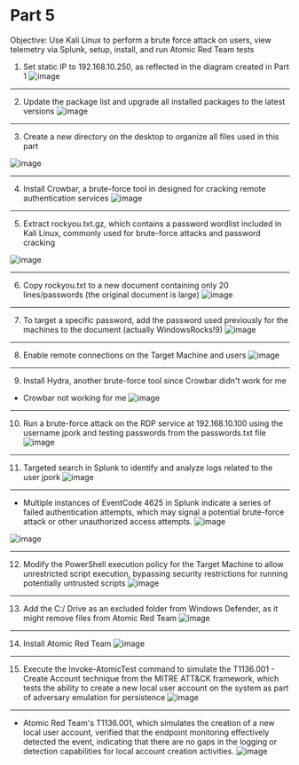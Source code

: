 # Part 5
Objective: Use Kali Linux to perform a brute force attack on users, view telemetry via Splunk, setup, install, and run Atomic Red Team tests

1. Set static IP to 192.168.10.250, as reflected in the diagram created in Part 1
![image](https://github.com/user-attachments/assets/83efe972-a8ab-4f32-944d-4841ea7ef78e)

---
2. Update the package list and upgrade all installed packages to the latest versions
![image](https://github.com/user-attachments/assets/a7299ad3-b400-4fd0-9fd4-b5199bd8f02d)

---
3. Create a new directory on the desktop to organize all files used in this part

![image](https://github.com/user-attachments/assets/06c45064-e145-4caf-b6bb-64184a22fddf)

---
4. Install Crowbar, a brute-force tool in designed for cracking remote authentication services
![image](https://github.com/user-attachments/assets/a4d09e8e-ea95-4dc3-9d4b-55e7bbdbb054)

---
5. Extract rockyou.txt.gz, which contains a password wordlist included in Kali Linux, commonly used for brute-force attacks and password cracking

![image](https://github.com/user-attachments/assets/19d8b97e-1a6c-4dc3-bf63-85274817a551)

---
6. Copy rockyou.txt to a new document containing only 20 lines/passwords (the original document is large)
![image](https://github.com/user-attachments/assets/73bd5fee-81e5-4214-a7a8-0bc2ddb32aa3)

---
7. To target a specific password, add the password used previously for the machines to the document (actually WindowsRocks!9)
![image](https://github.com/user-attachments/assets/9aee588e-e437-439a-833e-ebf2619cfa5e)

---
8. Enable remote connections on the Target Machine and users
![image](https://github.com/user-attachments/assets/074dec3b-80af-4435-b8de-3720cab868a9)

---
9. Install Hydra, another brute-force tool since Crowbar didn't work for me


- Crowbar not working for me
![image](https://github.com/user-attachments/assets/4d6d1b08-7aa1-4698-8cf2-28b793a6848f)

---
10. Run a brute-force attack on the RDP service at 192.168.10.100 using the username jpork and testing passwords from the passwords.txt file
    ![image](https://github.com/user-attachments/assets/fe2cfb71-a634-43a6-90b1-40a3ae49233a)

---
11. Targeted search in Splunk to identify and analyze logs related to the user jpork
![image](https://github.com/user-attachments/assets/397b81c2-b871-4f5d-ac6e-e3c221c31a86)

---
- Multiple instances of EventCode 4625 in Splunk indicate a series of failed authentication attempts, which may signal a potential brute-force attack or other unauthorized access attempts.
![image](https://github.com/user-attachments/assets/8b396037-df87-4b68-9724-860cad696543)

![image](https://github.com/user-attachments/assets/e30a8824-8e2e-4b44-8d01-e186feaaa578)

---
12. Modify the PowerShell execution policy for the Target Machine to allow unrestricted script execution, bypassing security restrictions for running potentially untrusted scripts
![image](https://github.com/user-attachments/assets/dbcc5383-5d85-4759-bba3-7d17dc0134ad)

---
13. Add the C:/ Drive as an excluded folder from Windows Defender, as it might remove files from Atomic Red Team
![image](https://github.com/user-attachments/assets/46f8fba9-cd96-49fa-8ad5-9fd938b7471f)

---
14. Install Atomic Red Team
![image](https://github.com/user-attachments/assets/a04c04ca-8049-4262-8606-67f51f619780)

---
15. Execute the Invoke-AtomicTest command to simulate the T1136.001 - Create Account technique from the MITRE ATT&CK framework, which tests the ability to create a new local user account on the system as part of adversary emulation for persistence
![image](https://github.com/user-attachments/assets/a4b5fd14-1632-40df-a1eb-3f675cb62d0a)

---
- Atomic Red Team's T1136.001, which simulates the creation of a new local user account, verified that the endpoint monitoring effectively detected the event, indicating that there are no gaps in the logging or detection capabilities for local account creation activities. 
![image](https://github.com/user-attachments/assets/e27d3497-cb64-4467-bb02-0a0cc769508f)
















